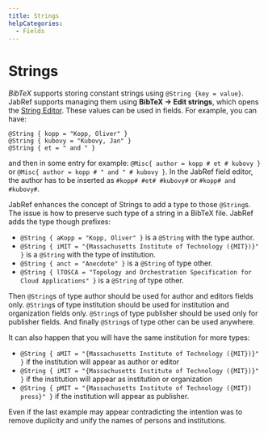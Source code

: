 ```yaml
---
title: Strings
helpCategories:
  - Fields
---
```

# Strings

*BibTeX* supports storing constant strings using `@String {key = value}`. JabRef supports managing them using **BibTeX → Edit strings**, which opens the [String Editor](StringEditor). These values can be used in fields. For example, you can have:

    @String { kopp = "Kopp, Oliver" }
    @String { kubovy = "Kubovy, Jan" }
    @String { et = " and " }
    

and then in some entry for example: `@Misc{ author = kopp # et # kubovy }` or `@Misc{ author = kopp # " and " # kubovy }`. In the JabRef field editor, the author has to be inserted as `#kopp# #et# #kubovy#` or `#kopp# and #kubovy#`.

JabRef enhances the concept of Strings to add a type to those `@String`s. The issue is how to preserve such type of a string in a BibTeX file. JabRef adds the type though prefixes:

- `@String { aKopp = "Kopp, Oliver" }` is a `@String` with the type author.
- `@String { iMIT = "{Massachusetts Institute of Technology ({MIT})}" }` is a `@String` with the type of institution.
- `@String { anct = "Anecdote" }` is a `@String` of type other.
- `@String { lTOSCA = "Topology and Orchestration Specification for Cloud Applications" }` is a `@String` of type other.

Then `@String`s of type author should be used for author and editors fields only. `@String`s of type institution should be used for institution and organization fields only. `@String`s of type publisher should be used only for publisher fields. And finally `@String`s of type other can be used anywhere.

It can also happen that you will have the same institution for more types:

- `@String { aMIT = "{Massachusetts Institute of Technology ({MIT})}" }` if the institution will appear as author or editor
- `@String { iMIT = "{Massachusetts Institute of Technology ({MIT})}" }` if the institution will appear as institution or organization
- `@String { pMIT = "{Massachusetts Institute of Technology ({MIT}) press}" }` if the institution will appear as publisher.

Even if the last example may appear contradicting the intention was to remove duplicity and unify the names of persons and institutions.